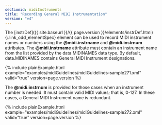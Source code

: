 ```yaml
---
sectionid: midiInstruments
title: "Recording General MIDI Instrumentation"
version: "v4"
---
```




The [instrDef]({{ site.baseurl }}/{{ page.version }}/elements/instrDef.html){:.link_odd_elementSpec} element can be used to record MIDI instrument names or
numbers using the **@midi.instrname** and **@midi.instrnum** attributes. The
**@midi.instrname** attribute must contain an instrument name from the list provided
by the data.MIDINAMES data type. By default, data.MIDINAMES contains General MIDI
Instrument
designations.

{% include plainExample.html example="examples/midiGuidelines/midiGuidelines-sample271.xml" valid="true" version=page.version %}

The **@midi.instrnum** is provided for those cases when an instrument number is needed.
It must contain valid MIDI values; that is, 0-127. In these cases, a General MIDI
Instrument
name is redundant.

{% include plainExample.html example="examples/midiGuidelines/midiGuidelines-sample272.xml" valid="true" version=page.version %}

